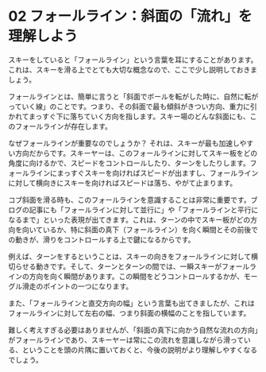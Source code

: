 # 02 フォールライン：斜面の「流れ」を理解しよう

スキーをしていると「フォールライン」という言葉を耳にすることがあります。これは、スキーを滑る上でとても大切な概念なので、ここで少し説明しておきましょう。

フォールラインとは、簡単に言うと「斜面でボールを転がした時に、自然に転がっていく線」のことです。つまり、その斜面で最も傾斜がきつい方向、重力に引かれてまっすぐ下に落ちていく方向を指します。スキー場のどんな斜面にも、このフォールラインが存在します。

なぜフォールラインが重要なのでしょうか？ それは、スキーが最も加速しやすい方向だからです。スキーヤーは、このフォールラインに対してスキー板をどの角度に向けるかで、スピードをコントロールしたり、ターンをしたりします。フォールラインにまっすぐスキーを向ければスピードが出ますし、フォールラインに対して横向きにスキーを向ければスピードは落ち、やがて止まります。

コブ斜面を滑る時も、このフォールラインを意識することは非常に重要です。ブログの記事にも「フォールラインに対して並行に」や「フォールラインと平行になるまで」といった表現が出てきます。これは、ターンの中でスキー板がどの方向を向いているか、特に斜面の真下（フォールライン）を向く瞬間とその前後での動きが、滑りをコントロールする上で鍵になるからです。

例えば、ターンをするということは、スキーの向きをフォールラインに対して横切らせる動きです。そして、ターンとターンの間では、一瞬スキーがフォールラインの方向を向く瞬間があります。この瞬間をどうコントロールするかが、モーグル滑走のポイントの一つになります。

また、「フォールラインと直交方向の幅」という言葉も出てきましたが、これはフォールラインに対して左右の幅、つまり斜面の横幅のことを指しています。

難しく考えすぎる必要はありませんが、「斜面の真下に向かう自然な流れの方向」がフォールラインであり、スキーヤーは常にこの流れを意識しながら滑っている、ということを頭の片隅に置いておくと、今後の説明がより理解しやすくなるでしょう。
